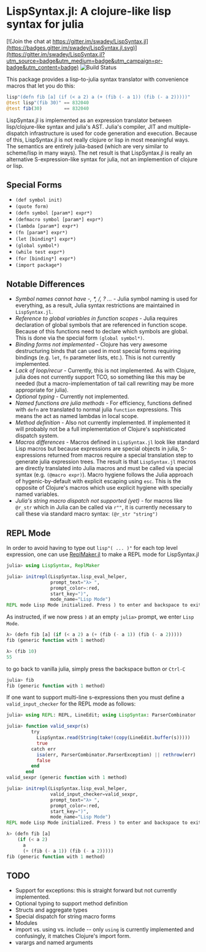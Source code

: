 LispSyntax.jl: A clojure-like lisp syntax for julia
===================================================

[![Join the chat at https://gitter.im/swadey/LispSyntax.jl](https://badges.gitter.im/swadey/LispSyntax.jl.svg)](https://gitter.im/swadey/LispSyntax.jl?utm_source=badge&utm_medium=badge&utm_campaign=pr-badge&utm_content=badge)
![Build Status](https://travis-ci.org/swadey/LispSyntax.jl.svg?branch=master)

This package provides a lisp-to-julia syntax translator with
convenience macros that let you do this:

```julia
lisp"(defn fib [a] (if (< a 2) a (+ (fib (- a 1)) (fib (- a 2)))))"
@test lisp"(fib 30)" == 832040
@test fib(30)        == 832040
```

LispSyntax.jl is implemented as an expression translator between
lisp/clojure-like syntax and julia's AST.  Julia's compiler, JIT and
multiple-dispatch infrastructure is used for code generation and
execution. Because of this, LispSyntax.jl is not really clojure or lisp in
most meaningful ways.  The semantics are entirely julia-based (which
are very similar to scheme/lisp in many ways).  The net result is that
LispSyntax.jl is really an alternative S-expression-like syntax for julia,
not an implemention of clojure or lisp.

Special Forms
-------------

- `(def symbol init)`
- `(quote form)`
- `(defn symbol [param*] expr*)`
- `(defmacro symbol [param*] expr*)`
- `(lambda [param*] expr*)`
- `(fn [param*] expr*)`
- `(let [binding*] expr*)`
- `(global symbol*)`
- `(while test expr*)`
- `(for [binding*] expr*)`
- `(import package*)`


Notable Differences
-------------------

- *Symbol names cannot have -, \*, /, ? ...* - Julia symbol naming is used for
   everything, as a result, Julia syntax restrictions are maintained
   in `LispSyntax.jl`.
- *Reference to global variables in function scopes* - Julia requires
   declaration of global symbols that are referenced in function
   scope.  Because of this functions need to declare which symbols are
   global.  This is done via the special form `(global symbol*)`.
- *Binding forms not implemented* - Clojure has very awesome
   destructuring binds that can used in most special forms requiring
   bindings (e.g. `let`, `fn` parameter lists, etc.).  This is not
   currently implemented.
- *Lack of loop/recur* - Currently, this is not implemented.  As with
   Clojure, julia does not currently support TCO, so something like
   this may be needed (but a macro-implementation of tail call rewriting may be
   more appropriate for julia).
- *Optional typing* - Currently not implemented.
- *Named functions are julia methods* - For efficiency, functions defined with
  `defn` are translated to normal julia `function` expressions. This means the
   act as named lambdas in local scope.
- *Method definition* - Also not currently implemented.  If
   implemented it will probably not be a full implementation of
   Clojure's sophisticated dispatch system.
- *Macros differences* - Macros defined in `LispSyntax.jl` look like
   standard Lisp macros but because expressions are special objects in
   julia, S-expressions returned from macros require a special
   translation step to generate julia expression trees.  The result is
   that `LispSyntax.jl` macros are directly translated into Julia macros and
   must be called via special syntax (e.g. `(@macro expr)`). Macro hygiene
   follows the Julia approach of hygenic-by-default with explicit escaping
   using `esc`. This is the opposite of Clojure's macros which use explicit
   hygiene with specially named variables.
- *Julia's string macro dispatch not supported (yet)* - for macros
   like `@r_str` which in Julia can be called via `r""`, it is
   currently necessary to call these via standard macro syntax:
   `(@r_str "string")`

REPL Mode
---------
In order to avoid having to type out `lisp"( ... )"` for each top level expression,
one can use [ReplMaker.jl](https://github.com/MasonProtter/ReplMaker.jl) to make a
REPL mode for LispSyntax.jl
```julia
julia> using LispSyntax, ReplMaker

julia> initrepl(LispSyntax.lisp_eval_helper,
                prompt_text="λ> ",
                prompt_color=:red,
                start_key=")",
                mode_name="Lisp Mode")
REPL mode Lisp Mode initialized. Press ) to enter and backspace to exit.
```
As instructed, if we now press `)` at an empty `julia>` prompt, we enter `Lisp Mode`.
```julia
λ> (defn fib [a] (if (< a 2) a (+ (fib (- a 1)) (fib (- a 2)))))
fib (generic function with 1 method)

λ> (fib 10)
55
```
to go back to vanilla julia, simply press the backspace button or `Ctrl-C`
```julia
julia> fib
fib (generic function with 1 method)

```

If one want to support multi-line s-expressions then you must define 
a `valid_input_checker` for the REPL mode as follows:
```julia
julia> using REPL: REPL, LineEdit; using LispSyntax: ParserCombinator

julia> function valid_sexpr(s)
         try
           LispSyntax.read(String(take!(copy(LineEdit.buffer(s)))))
           true
         catch err
           isa(err, ParserCombinator.ParserException) || rethrow(err)
           false
         end
       end
valid_sexpr (generic function with 1 method)

julia> initrepl(LispSyntax.lisp_eval_helper,
                valid_input_checker=valid_sexpr,
                prompt_text="λ> ",
                prompt_color=:red,
                start_key=")",
                mode_name="Lisp Mode")
REPL mode Lisp Mode initialized. Press ) to enter and backspace to exit.

λ> (defn fib [a] 
    (if (< a 2) 
      a 
      (+ (fib (- a 1)) (fib (- a 2)))))
fib (generic function with 1 method)
```

TODO
----

- Support for exceptions: this is straight forward but not currently implemented.
- Optional typing to support method definition
- Structs and aggregate types
- Special dispatch for string macro forms
- Modules
- import vs. using vs. include -- only `using` is currently
  implemented and confusingly, it matches Clojure's import form.
- varargs and named arguments
